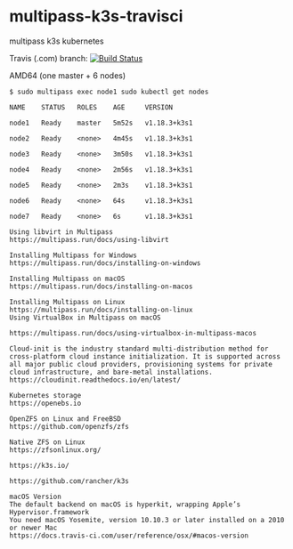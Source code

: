# multipass-k3s-travisci
multipass k3s kubernetes

Travis (.com)  branch:
[![Build Status](https://travis-ci.com/githubfoam/multipass-k3s-travisci.svg?branch=master)](https://travis-ci.com/githubfoam/multipass-k3s-travisci)  


AMD64 (one master + 6 nodes)
~~~~
$ sudo multipass exec node1 sudo kubectl get nodes

NAME    STATUS   ROLES    AGE     VERSION

node1   Ready    master   5m52s   v1.18.3+k3s1

node2   Ready    <none>   4m45s   v1.18.3+k3s1

node3   Ready    <none>   3m50s   v1.18.3+k3s1

node4   Ready    <none>   2m56s   v1.18.3+k3s1

node5   Ready    <none>   2m3s    v1.18.3+k3s1

node6   Ready    <none>   64s     v1.18.3+k3s1

node7   Ready    <none>   6s      v1.18.3+k3s1
~~~~

~~~~
Using libvirt in Multipass
https://multipass.run/docs/using-libvirt

Installing Multipass for Windows
https://multipass.run/docs/installing-on-windows

Installing Multipass on macOS
https://multipass.run/docs/installing-on-macos

Installing Multipass on Linux
https://multipass.run/docs/installing-on-linux
Using VirtualBox in Multipass on macOS

https://multipass.run/docs/using-virtualbox-in-multipass-macos

Cloud-init is the industry standard multi-distribution method for cross-platform cloud instance initialization. It is supported across all major public cloud providers, provisioning systems for private cloud infrastructure, and bare-metal installations.
https://cloudinit.readthedocs.io/en/latest/

Kubernetes storage
https://openebs.io

OpenZFS on Linux and FreeBSD
https://github.com/openzfs/zfs

Native ZFS on Linux
https://zfsonlinux.org/

https://k3s.io/

https://github.com/rancher/k3s

macOS Version
The default backend on macOS is hyperkit, wrapping Apple’s Hypervisor.framework
You need macOS Yosemite, version 10.10.3 or later installed on a 2010 or newer Mac
https://docs.travis-ci.com/user/reference/osx/#macos-version
~~~~
